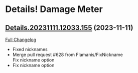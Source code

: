 # Details! Damage Meter

## [Details.20231111.12033.155](https://github.com/Tercioo/Details-Damage-Meter/tree/Details.20231111.12033.155) (2023-11-11)
[Full Changelog](https://github.com/Tercioo/Details-Damage-Meter/compare/Details.20231110.12032.155...Details.20231111.12033.155) 

- Fixed nicknames  
- Merge pull request #628 from Flamanis/FixNickname  
    Fix nickname option  
- Fix nickname option  
